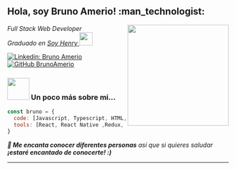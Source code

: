 <h2> Hola, soy Bruno Amerio! :man_technologist: </h2>
<img align='right' src="http://cdn.dezzain.com/1/2019/07/should-you-start-learning-with-java-programing.jpg" width="230">
<p><em>Full Stack Web Developer</em> <br/>
<em>Graduado en <a href="https://www.soyhenry.com/">Soy Henry </a><img src="https://media.giphy.com/media/fYSnHlufseco8Fh93Z/giphy.gif" width="30"></em></p>


[![Linkedin: Bruno Amerio](https://img.shields.io/badge/-BrunoAmerio-blue?style=flat-square&logo=Linkedin&logoColor=white&link=https://www.linkedin.com/in/BrunoAmerio/)](https://www.linkedin.com/in/bruno-amerio/)
[![GitHub BrunoAmerio](https://img.shields.io/github/followers/BrunoAmerio?label=follow%20Me&style=social)](https://github.com/BrunoAmerio)

### <img src="https://media.giphy.com/media/VgCDAzcKvsR6OM0uWg/giphy.gif" width="50"> Un poco más sobre mi...  

```js
const bruno = {
  code: [Javascript, Typescript, HTML, CSS],
  tools: [React, React Native ,Redux, Node, Express.js, PostgreSQL, Sequelize, MongoDB, Styled-Components, Jest, Boostrap, SASS]
}
```

<em><b> :dancers: Me encanta conocer diferentes personas</b> así que si quieres saludar <b> ¡estaré encantado de conocerte!<b> :)</em>

---
